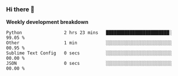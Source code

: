 ### Hi there 👋


**Weekly development breakdown**

<!--START_SECTION:waka-->
```text
Python                2 hrs 23 mins   ████████████████████████░   99.05 % 
Other                 1 min           ░░░░░░░░░░░░░░░░░░░░░░░░░   00.95 % 
Sublime Text Config   0 secs          ░░░░░░░░░░░░░░░░░░░░░░░░░   00.00 % 
JSON                  0 secs          ░░░░░░░░░░░░░░░░░░░░░░░░░   00.00 %
```
<!--END_SECTION:waka-->
